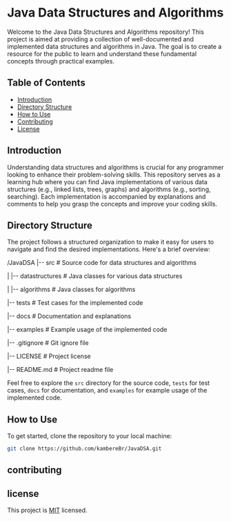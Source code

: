 # Java Data Structures and Algorithms

Welcome to the Java Data Structures and Algorithms repository! This project is aimed at providing a collection of well-documented and implemented data structures and algorithms in Java. The goal is to create a resource for the public to learn and understand these fundamental concepts through practical examples.

## Table of Contents
- [Introduction](#introduction)
- [Directory Structure](#directory-structure)
- [How to Use](#how-to-use)
- [Contributing](#contributing)
- [License](#license)

## Introduction
Understanding data structures and algorithms is crucial for any programmer looking to enhance their problem-solving skills. This repository serves as a learning hub where you can find Java implementations of various data structures (e.g., linked lists, trees, graphs) and algorithms (e.g., sorting, searching). Each implementation is accompanied by explanations and comments to help you grasp the concepts and improve your coding skills.

## Directory Structure
The project follows a structured organization to make it easy for users to navigate and find the desired implementations. Here's a brief overview:

/JavaDSA
|-- src # Source code for data structures and algorithms

| |-- datastructures # Java classes for various data structures

| |-- algorithms # Java classes for algorithms

|-- tests # Test cases for the implemented code

|-- docs # Documentation and explanations

|-- examples # Example usage of the implemented code

|-- .gitignore # Git ignore file

|-- LICENSE # Project license

|-- README.md # Project readme file



Feel free to explore the `src` directory for the source code, `tests` for test cases, `docs` for documentation, and `examples` for example usage of the implemented code.

## How to Use
To get started, clone the repository to your local machine:
```bash
git clone https://github.com/kambereBr/JavaDSA.git
```

## contributing

## license

This project is [MIT](LICENSE) licensed.


